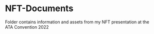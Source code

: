 # NFT-Documents

Folder contains information and assets from my NFT presentation at the ATA Convention 2022
